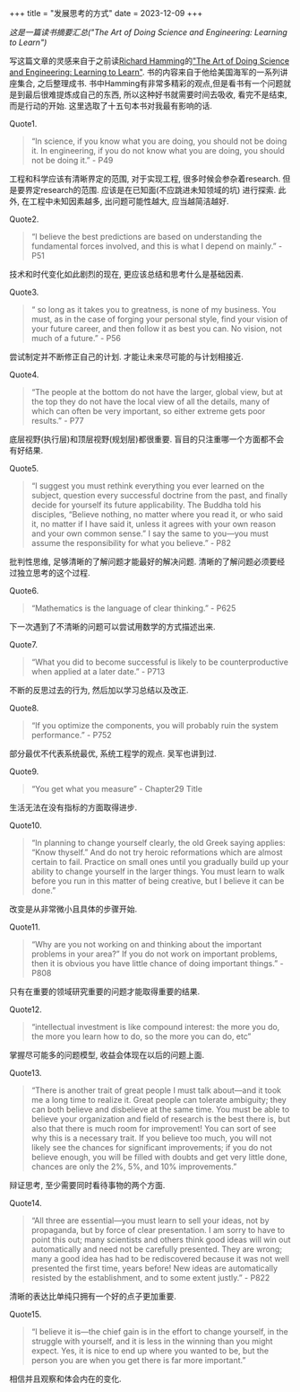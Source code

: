 +++
title = "发展思考的方式"
date = 2023-12-09
+++

<em>这是一篇读书摘要汇总("The Art of Doing Science and Engineering: Learning to Learn")</em>

写这篇文章的灵感来自于之前读[Richard Hamming](https://en.wikipedia.org/wiki/Richard_Hamming)的["The Art of Doing Science and Engineering: Learning to Learn"](https://www.amazon.com/Art-Doing-Science-Engineering-Learning/dp/1732265178). 书的内容来自于他给美国海军的一系列讲座集合, 之后整理成书. 书中Hamming有非常多精彩的观点,但是看书有一个问题就是到最后很难提炼成自己的东西, 所以这种好书就需要时间去吸收, 看完不是结束, 而是行动的开始. 这里选取了十五句本书对我最有影响的话.

Quote1. 
> “In science, if you know what you are doing, you should not be doing it.
			In engineering, if you do not know what you are doing, you should not be doing it.” - P49
            
工程和科学应该有清晰界定的范围, 对于实现工程, 很多时候会参杂着research. 但是要界定research的范围. 应该是在已知面(不应跳进未知领域的坑) 进行探索. 此外, 在工程中未知因素越多, 出问题可能性越大, 应当越简洁越好.

Quote2. 
> “I believe the best predictions are based on understanding the fundamental forces involved, and this is what I depend on mainly.” - P51

技术和时代变化如此剧烈的现在, 更应该总结和思考什么是基础因素. 

Quote3. 
> “ so long as it takes you to greatness, is none of my business. You must, as in the case of forging your personal style, find your vision of your future career, and then follow it as best you can.
			No vision, not much of a future.” - P56

尝试制定并不断修正自己的计划. 才能让未来尽可能的与计划相接近.

Quote4. 
> “The people at the bottom do not have the larger, global view, but at the top they do not have the local view of all the details, many of which can often be very important, so either extreme gets poor results.” - P77

底层视野(执行层)和顶层视野(规划层)都很重要. 盲目的只注重哪一个方面都不会有好结果.

Quote5. 
> “I suggest you must rethink everything you ever learned on the subject, question every successful doctrine from the past, and finally decide for yourself its future applicability. The Buddha told his disciples, “Believe nothing, no matter where you read it, or who said it, no matter if I have said it, unless it agrees with your own reason and your own common sense.” I say the same to you—you must assume the responsibility for what you believe.” - P82

批判性思维, 足够清晰的了解问题才能最好的解决问题. 清晰的了解问题必须要经过独立思考的这个过程.

Quote6. 
> “Mathematics is the language of clear thinking.” - P625

下一次遇到了不清晰的问题可以尝试用数学的方式描述出来.

Quote7. 
> “What you did to become successful is likely to be counterproductive when applied at a later date.” - P713

不断的反思过去的行为, 然后加以学习总结以及改正.

Quote8. 
> “If you optimize the components, you will probably ruin the system performance.” - P752

部分最优不代表系统最优, 系统工程学的观点. 吴军也讲到过.

Quote9. 
> “You get what you measure” - Chapter29 Title

生活无法在没有指标的方面取得进步.

Quote10. 
> “In planning to change yourself clearly, the old Greek saying applies: “Know thyself.” And do not try heroic reformations which are almost certain to fail. Practice on small ones until you gradually build up your ability to change yourself in the larger things. You must learn to walk before you run in this matter of being creative, but I believe it can be done.”

改变是从非常微小且具体的步骤开始.


Quote11. 
> “Why are you not working on and thinking about the important problems in your area?” If you do not work on important problems, then it is obvious you have little chance of doing important things.” - P808

只有在重要的领域研究重要的问题才能取得重要的结果.

Quote12. 
> “intellectual investment is like compound interest: the more you do, the more you learn how to do, so the more you can do, etc”

掌握尽可能多的问题模型, 收益会体现在以后的问题上面.

Quote13. 
> “There is another trait of great people I must talk about—and it took me a long time to realize it. Great people can tolerate ambiguity; they can both believe and disbelieve at the same time. You must be able to believe your organization and field of research is the best there is, but also that there is much room for improvement! You can sort of see why this is a necessary trait. If you believe too much, you will not likely see the chances for significant improvements; if you do not believe enough, you will be filled with doubts and get very little done, chances are only the 2%, 5%, and 10% improvements.”

辩证思考, 至少需要同时看待事物的两个方面.


Quote14. 
> “All three are essential—you must learn to sell your ideas, not by propaganda, but by force of clear presentation. I am sorry to have to point this out; many scientists and others think good ideas will win out automatically and need not be carefully presented. They are wrong; many a good idea has had to be rediscovered because it was not well presented the first time, years before! New ideas are automatically resisted by the establishment, and to some extent justly.” - P822

清晰的表达比单纯只拥有一个好的点子更加重要.


Quote15. 

>“I believe it is—the chief gain is in the effort to change yourself, in the struggle with yourself, and it is less in the winning than you might expect. Yes, it is nice to end up where you wanted to be, but the person you are when you get there is far more important.”

相信并且观察和体会内在的变化.